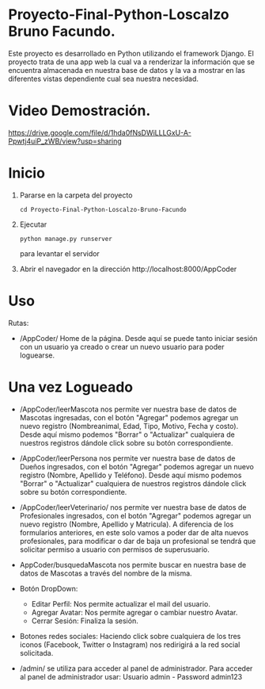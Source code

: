 # Proyecto-Final-Python-Loscalzo Bruno Facundo.
Este proyecto es desarrollado en Python utilizando el framework Django. 
El proyecto trata de una app web la cual va a renderizar la información que se encuentra almacenada en nuestra base de datos y la va a mostrar en las diferentes vistas dependiente cual sea nuestra necesidad.

# Video Demostración.
https://drive.google.com/file/d/1hda0fNsDWiLLLGxU-A-Ppwtj4uiP_zWB/view?usp=sharing

# Inicio

1. Pararse en la carpeta del proyecto

    ```
    cd Proyecto-Final-Python-Loscalzo-Bruno-Facundo
    ```

2. Ejecutar

    ```
    python manage.py runserver
    ```

    para levantar el servidor

3. Abrir el navegador en la dirección http://localhost:8000/AppCoder

# Uso

Rutas: 
 - /AppCoder/ Home de la página. Desde aquí se puede tanto iniciar sesión con un usuario ya creado o crear un nuevo usuario para poder loguearse.
 
# Una vez Logueado

 - /AppCoder/leerMascota nos permite ver nuestra base de datos de Mascotas ingresadas, con el botón "Agregar" podemos agregar un nuevo registro (Nombreanimal, Edad, Tipo, Motivo, Fecha y costo).
 Desde aquí mismo podemos "Borrar" o "Actualizar" cualquiera de nuestros registros dándole click sobre su botón correspondiente. 
 - /AppCoder/leerPersona nos permite ver nuestra base de datos de Dueños ingresados, con el botón "Agregar" podemos agregar un nuevo registro (Nombre, Apellido y Teléfono).
 Desde aquí mismo podemos "Borrar" o "Actualizar" cualquiera de nuestros registros dándole click sobre su botón correspondiente.
 - /AppCoder/leerVeterinario/ nos permite ver nuestra base de datos de Profesionales ingresados, con el botón "Agregar" podemos agregar un nuevo registro (Nombre, Apellido y Matricula).
 A diferencia de los formularios anteriores, en este solo vamos a poder dar de alta nuevos profesionales, para modificar o dar de baja un profesional se tendrá que solicitar permiso a usuario con permisos de superusuario.
 - AppCoder/busquedaMascota nos permite buscar en nuestra base de datos de Mascotas a través del nombre de la misma.
 - Botón DropDown:
    - Editar Perfil: Nos permite actualizar el mail del usuario.
    - Agregar Avatar: Nos permite agregar o cambiar nuestro Avatar.
    - Cerrar Sesión: Finaliza la sesión.
 - Botones redes sociales: Haciendo click sobre cualquiera de los tres iconos (Facebook, Twitter o Instagram) nos redirigirá a la red social solicitada.

 - /admin/ se utiliza para acceder al panel de administrador.
Para acceder al panel de administrador usar:
Usuario admin - Password admin123
